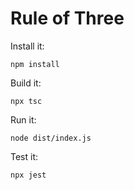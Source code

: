 # Rule of Three

Install it:

    npm install

Build it:

    npx tsc

Run it:

    node dist/index.js

Test it:

    npx jest
